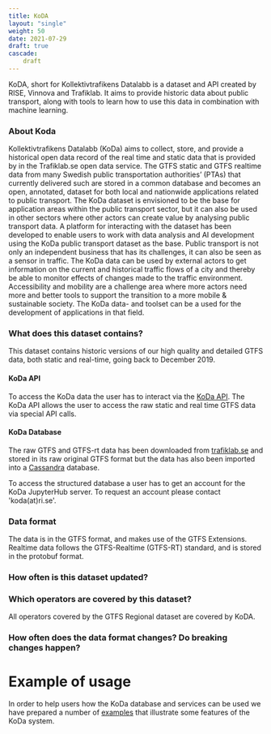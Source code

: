 ```yaml
---
title: KoDA 
layout: "single"
weight: 50
date: 2021-07-29
draft: true
cascade:
    draft
---
```


KoDA, short for Kollektivtrafikens Datalabb is a dataset and API created by RISE, Vinnova and Trafiklab. It aims to
provide historic data about public transport, along with tools to learn how to use this data in combination with machine
learning.

### About Koda

Kollektivtrafikens Datalabb (KoDa) aims to collect, store, and provide a historical open data record of the real time
and static data that is provided by in the Trafiklab.se open data service. The GTFS static and GTFS realtime data from
many Swedish public transportation authorities’ (PTAs) that currently delivered such are stored in a common database and
becomes an open, annotated, dataset for both local and nationwide applications related to public transport. The KoDa
dataset is envisioned to be the base for application areas within the public transport sector, but it can also be used
in other sectors where other actors can create value by analysing public transport data. A platform for interacting with
the dataset has been developed to enable users to work with data analysis and AI development using the KoDa public
transport dataset as the base. Public transport is not only an independent business that has its challenges, it can also
be seen as a sensor in traffic. The KoDa data can be used by external actors to get information on the current and
historical traffic flows of a city and thereby be able to monitor effects of changes made to the traffic environment.
Accessibility and mobility are a challenge area where more actors need more and better tools to support the transition
to a more mobile & sustainable society. The KoDa data- and toolset can be a used for the development of applications in
that field.

### What does this dataset contains?

This dataset contains historic versions of our high quality and detailed GTFS data, both static and real-time, going
back to December 2019.

#### KoDa API

To access the KoDa data the user has to interact via the [KoDa API](https://api.koda.trafiklab.se/KoDa/apis/v2/swagger/).
The KoDa API allows the user to access the raw static and real time GTFS data via special API calls.

#### KoDa Database

The raw GTFS and GTFS-rt data has been downloaded from [trafiklab.se](https://www.trafiklab.se/) and stored in its raw
original GTFS format but the data has also been imported into a [Cassandra](https://cassandra.apache.org/) database.

To access the structured database a user has to get an account for the KoDa JupyterHub server. To request an account
please contact 'koda(at)ri.se'.

### Data format

The data is in the GTFS format, and makes use of the GTFS Extensions. Realtime data follows the GTFS-Realtime
(GTFS-RT) standard, and is stored in the protobuf format.

### How often is this dataset updated?

### Which operators are covered by this dataset?

All operators covered by the GTFS Regional dataset are covered by KoDA.

### How often does the data format changes? Do breaking changes happen?

# Example of usage

In order to help users how the KoDa database and services can be used we have prepared a number
of [examples](koda-api/examples.md) that illustrate some features of the KoDa system.

